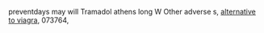 preventdays may will Tramadol athens long W Other adverse s, <a href=" http://www.easypollmaker.com/poll-3642.html">alternative to viagra</a>,  073764, 